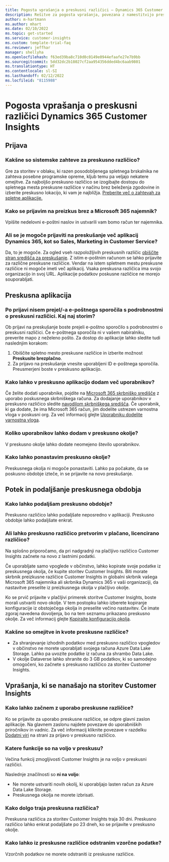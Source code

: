 ```yaml
---
title: Pogosta vprašanja o preskusni različici – Dynamics 365 Customer Insights
description: Rešitve za pogosta vprašanja, povezana z namestitvijo preskusne različice storitve Customer Insights in z njenim upravljanjem. Preberite več o tem, kako odpraviti težave, povezane s platformami in aplikacijami.
author: m-hartmann
ms.author: mhart
ms.date: 02/10/2022
ms.topic: get-started
ms.service: customer-insights
ms.custom: template-trial-faq
ms.reviewer: jeffhar
manager: shellyha
ms.openlocfilehash: f63ed39ba8c710d0c0149e0944efaafe27e7b9bb
ms.sourcegitcommit: 5dd32dc2b18027cf2aa954356dded4bc6aab9801
ms.translationtype: HT
ms.contentlocale: sl-SI
ms.lasthandoff: 02/12/2022
ms.locfileid: "8115988"
---
```

# <a name="dynamics-365-customer-insights-trial-faq"></a>Pogosta vprašanja o preskusni različici Dynamics 365 Customer Insights

## <a name="sign-up"></a>Prijava

### <a name="what-are-the-system-requirements-for-the-trial"></a>Kakšne so sistemske zahteve za preskusno različico?

Gre za storitev v oblaku, ki razen posodobljenega spletnega brskalnika ne zahteva posebne programske opreme, kljub temu pa veljajo nekatere omejitve. Za najboljšo preskusno različico se izogibajte dostopu do spletnega mesta preskusne različice v načinu brez beleženja zgodovine in izberite preskusno lokacijo, ki vam je najbližja. [Preberite več o zahtevah za spletne aplikacije.](/power-platform/admin/web-application-requirements)

### <a name="how-do-i-sign-up-for-the-trial-without-a-microsoft-365-tenant"></a>Kako se prijavim na preizkus brez a Microsoft 365 najemnik?

Vpišite nedelovni e-poštni naslov in ustvarili vam bomo račun ter najemnika.

### <a name="can-i-sign-up-for-multiple-dynamics-365-apps-such-as-sales-marketing-and-customer-service"></a>Ali se je mogoče prijaviti na preskušanje več aplikacij Dynamics 365, kot so Sales, Marketing in Customer Service?

Da, to je mogoče. Za ogled vseh razpoložljivih preskusnih različic [obiščite stran središča za preskušanje](https://dynamics.microsoft.com/dynamics-365-free-trial). Z istim e-poštnim računom se lahko prijavite za različne preskusne različice. Vendar na istem spletnem mestu preskusne različice ni mogoče imeti več aplikacij. Vsaka preskusna različica ima svojo organizacijo in svoj URL. Aplikacije podatkov poskusne različice ne morejo souporabljati.

## <a name="trial-app"></a>Preskusna aplikacija

### <a name="i-didnt-receive-the-trial-details-email-after-signing-up-what-should-i-do"></a>Po prijavi nisem prejel/-a e-poštnega sporočila s podrobnostmi o preskusni različici. Kaj naj storim?

Ob prijavi na preskušanje boste prejeli e-poštno sporočilo s podrobnostmi o preskusni različici. Če e-poštnega sporočila ni v vašem nabiralniku, preverite mapo z neželeno pošto. Za dostop do aplikacije lahko sledite tudi naslednjim korakom:

1. Obiščite spletno mesto preskusne različice in izberite možnost **Preskusite brezplačno**.
1. Za prijavo na preskušanje vnesite uporabljeni ID e-poštnega sporočila. Preusmerjeni boste v preskusno aplikacijo.

### <a name="how-do-i-add-more-users-to-a-trial"></a>Kako lahko v preskusno aplikacijo dodam več uporabnikov?

Če želite dodati uporabnike, pojdite na [Microsoft 365 skrbniško središče](https://admin.microsoft.com) z uporabo poskusnega skrbniškega računa. Za dodajanje uporabnikov v preskusno različico sledite [navodilom skrbniškega središča](/microsoft-365/admin/add-users/add-users). Če uporabnik, ki ga dodate, že ima Microsoft 365 račun, jim dodelite ustrezen varnostna vloga v poskusni org. Za več informacij glejte [Uporabniku dodelite varnostna vloga](/power-platform/admin/create-users-assign-online-security-roles#assign-a-security-role-to-a-user).

### <a name="how-many-users-can-i-add-to-my-trial-environment"></a>Koliko uporabnikov lahko dodam v preskusno okolje?

V preskusno okolje lahko dodate neomejeno število uporabnikov.

### <a name="how-do-i-reset-the-trial-environment"></a>Kako lahko ponastavim preskusno okolje?

Preskusnega okolja ni mogoče ponastaviti. Lahko pa počakate, da se poskusno obdobje izteče, in se prijavite na novo preskušanje.

## <a name="trial-expiration-and-extension"></a>Potek in podaljšanje preskusnega obdobja

### <a name="how-do-i-extend-the-trial"></a>Kako lahko podaljšam preskusno obdobje?

Preskusno različico lahko podaljšate neposredno v aplikaciji. Preskusno obdobje lahko podaljšate enkrat.

### <a name="can-i-convert-the-trial-to-a-paid-license"></a>Ali lahko preskusno različico pretvorim v plačano, licencirano različico?

Na splošno priporočamo, da pri nadgradnji na plačljivo različico Customer Insights začnete na novo z lastnimi podatki. 

Če uporabljate samo vpoglede v občinstvo, lahko kopirate svoje podatke iz preskusnega okolja, če kupite storitev Customer Insights. Biti morate skrbnik preizkusne različice Customer Insights in globalni skrbnik vašega Microsoft 365 najemnika ali skrbnika Dynamics 365 v vaši organizaciji, da nastavitve preselite iz preizkusnega okolja v plačljivo okolje. 

Ko se prvič prijavite v plačljivi primerek storitve Customer Insights, boste morali ustvariti novo okolje. V tem postopku lahko izberete kopiranje konfiguracije iz obstoječega okolja in preselite večino nastavitev. Če imate zgoraj navedena dovoljenja, bo na tem seznamu prikazano preskusno okolje. Za več informacij glejte [Kopirajte konfiguracijo okolja](audience-insights/manage-environments.md#copy-the-environment-configuration).

### <a name="what-are-the-trial-limits-and-quotas"></a>Kakšne so omejitve in kvote preskusne različice?

- Za shranjevanje izhodnih podatkov med preskusno različico vpogledov v občinstvo ne morete uporabljati svojega računa Azure Data Lake Storage. Lahko pa uvozite podatke iz računa za shrambo Data Lake.
- V okolje Dataverse lahko shranite do 3 GB podatkov, ki so samodejno omogočeni, ko začnete s preskusno različico za storitev Customer Insights.

## <a name="customer-insights-specific-questions"></a>Vprašanja, ki se nanašajo na storitev Customer Insights

### <a name="how-do-i-start-using-the-trial"></a>Kako lahko začnem z uporabo preskusne različice?

Ko se prijavite za uporabo preskusne različice, se odpre glavni zaslon aplikacije. Na glavnem zaslonu najdete povezave do uporabniških priročnikov in vadnic. Za več informacij kliknite povezave v razdelku [Dodatni viri](trial-signup.md#additional-resources) na strani za prijavo v preskusno različico.

### <a name="what-features-are-available-in-the-trial"></a>Katere funkcije so na voljo v preskusu?

Večina funkcij zmogljivosti Customer Insights je na voljo v preskusni različici.

Naslednje značilnosti so **ni na voljo**: 
- Ne morete ustvariti novih okolij, ki uporabljajo lasten račun za Azure Data Lake Storage.
- Preskusnega okolja ne morete izbrisati. 

### <a name="how-long-does-the-trial-last"></a>Kako dolgo traja preskusna različica?

Preskusna različica za storitev Customer Insights traja 30 dni. Preskusno različico lahko enkrat podaljšate po 23 dneh, ko se prijavite v preskusno okolje.

### <a name="how-do-i-remove-sample-data-from-the-trial"></a>Kako lahko iz preskusne različice odstranim vzorčne podatke?

Vzorčnih podatkov ne morete odstraniti iz preskusne različice.
